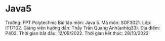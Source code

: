 # Java5
Trường: FPT Polytechnic
Bài tập môn: Java 5. 
Mã môn: SOF3021.
Lớp: IT17102. 
Giảng viên hướng dẫn: Thầy Trần Quang Anh(anhtq33).
Địa điểm: P402.
Thời gian bắt đầu: 12/09/2022.
Thời gian kết thúc: 28/10/2022
